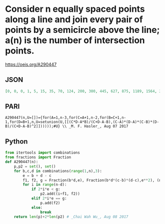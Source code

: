 # Consider n equally spaced points along a line and join every pair of points by a semicircle above the line; a\(n\) is the number of intersection points\.
https://oeis.org/A290447
## JSON
```JSON
[0, 0, 0, 1, 5, 15, 35, 70, 124, 200, 300, 445, 627, 875, 1189, 1564, 2006, 2568, 3225, 4035, 4972, 6030, 7250, 8701, 10323, 12156, 14235, 16554, 19124, 22072, 25250, 28863, 32827, 37166, 41949, 47142, 52653, 58794, 65503, 72741, 80437]
```
## PARI
```PARI
A290447(n,U=[])={for(A=1,n-3,for(C=A+1,n-2,for(B=C+1,n-1,for(D=B+1,n,U=setunion(U,[[(C*D-A*B)/(C+D-A-B),(C-A)*(D-A)*(C-B)*(D-B)/(C+D-A-B)^2]])))));#U} \\ _M. F. Hasler_, Aug 07 2017
```
## Python
```Python
from itertools import combinations
from fractions import Fraction
def A290447(n):
    p,p2 = set(), set()
    for b,c,d in combinations(range(1,n),3):
        e = b + d - c
        f1, f2, g = Fraction(b*d,e), Fraction(b*d*(c-b)*(d-c),e**2), (n-1)*e - 2*b*d
        for i in range(n-d):
            if 2*i*e < g:
                p2.add((i+f1, f2))
            elif 2*i*e == g:
                p.add(f2)
            else:
                break
    return len(p)+2*len(p2) # _Chai Wah Wu_, Aug 08 2017
```
